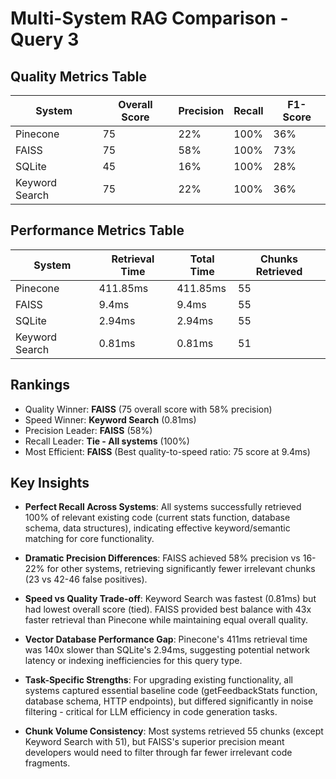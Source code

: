 # Multi-System RAG Comparison - Query 3

## Quality Metrics Table
| System | Overall Score | Precision | Recall | F1-Score |
|--------|---------------|-----------|--------|----------|
| Pinecone | 75 | 22% | 100% | 36% |
| FAISS | 75 | 58% | 100% | 73% |
| SQLite | 45 | 16% | 100% | 28% |
| Keyword Search | 75 | 22% | 100% | 36% |

## Performance Metrics Table
| System | Retrieval Time | Total Time | Chunks Retrieved |
|--------|----------------|-----------|------------------|
| Pinecone | 411.85ms | 411.85ms | 55 |
| FAISS | 9.4ms | 9.4ms | 55 |
| SQLite | 2.94ms | 2.94ms | 55 |
| Keyword Search | 0.81ms | 0.81ms | 51 |

## Rankings
- Quality Winner: **FAISS** (75 overall score with 58% precision)
- Speed Winner: **Keyword Search** (0.81ms)
- Precision Leader: **FAISS** (58%)
- Recall Leader: **Tie - All systems** (100%)
- Most Efficient: **FAISS** (Best quality-to-speed ratio: 75 score at 9.4ms)

## Key Insights
- **Perfect Recall Across Systems**: All systems successfully retrieved 100% of relevant existing code (current stats function, database schema, data structures), indicating effective keyword/semantic matching for core functionality.

- **Dramatic Precision Differences**: FAISS achieved 58% precision vs 16-22% for other systems, retrieving significantly fewer irrelevant chunks (23 vs 42-46 false positives).

- **Speed vs Quality Trade-off**: Keyword Search was fastest (0.81ms) but had lowest overall score (tied). FAISS provided best balance with 43x faster retrieval than Pinecone while maintaining equal overall quality.

- **Vector Database Performance Gap**: Pinecone's 411ms retrieval time was 140x slower than SQLite's 2.94ms, suggesting potential network latency or indexing inefficiencies for this query type.

- **Task-Specific Strengths**: For upgrading existing functionality, all systems captured essential baseline code (getFeedbackStats function, database schema, HTTP endpoints), but differed significantly in noise filtering - critical for LLM efficiency in code generation tasks.

- **Chunk Volume Consistency**: Most systems retrieved 55 chunks (except Keyword Search with 51), but FAISS's superior precision meant developers would need to filter through far fewer irrelevant code fragments.